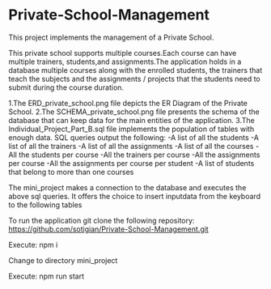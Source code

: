 # Private-School-Management
This project implements the management of a Private School.

This private school supports multiple courses.Each course can have multiple trainers, students,and assignments.The  application holds  in  a database
multiple  courses along  with  the  enrolled  students,  the  trainers  that  teach  the  subjects  and  the assignments  /  projects  that  the  students
need  to  submit  during  the  course duration.

1.The ERD_private_school.png file depicts the ER Diagram of the Private School.
2.The SCHEMA_private_school.png file presents the schema of the database that can keep data for the main entities of the  application.
3.The Individual_Project_Part_B.sql file implements the population of tables with enough data.
SQL queries output the following:
   -A list of all the students
   -A list of all the trainers
   -A list of all the assignments
   -A list of all the courses
   -All the students per course
   -All the trainers per course
   -All the assignments per course
   -All the assignments per course per student
   -A list of students that belong to more than one courses

The mini_project makes  a  connection  to  the  database and  executes  the  above  sql queries.
It offers the choice to  insert inputdata from the keyboard to the following tables


To run the application git clone the following repository: https://github.com/sotigian/Private-School-Management.git

Execute: npm i

Change to directory mini_project

Execute: npm run start

